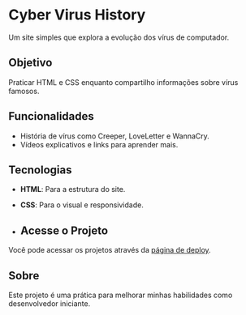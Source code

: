# Cyber Virus History

Um site simples que explora a evolução dos vírus de computador.

## Objetivo
Praticar HTML e CSS enquanto compartilho informações sobre vírus famosos.

## Funcionalidades
- História de vírus como Creeper, LoveLetter e WannaCry.
- Vídeos explicativos e links para aprender mais.

## Tecnologias
- **HTML**: Para a estrutura do site.
- **CSS**: Para o visual e responsividade.

- ## Acesse o Projeto

Você pode acessar os projetos através da [página de deploy](https://gitgabcode.github.io/mini-projetos-web/cyber-virus-history/).

## Sobre
Este projeto é uma prática para melhorar minhas habilidades como desenvolvedor iniciante.
